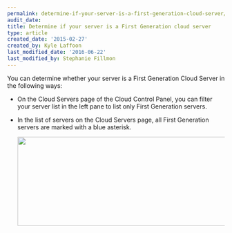 ```yaml
---
permalink: determine-if-your-server-is-a-first-generation-cloud-server/
audit_date:
title: Determine if your server is a First Generation cloud server
type: article
created_date: '2015-02-27'
created_by: Kyle Laffoon
last_modified_date: '2016-06-22'
last_modified_by: Stephanie Fillmon
---
```


You can determine whether your server is a First Generation Cloud Server
in the following ways:

-   On the Cloud Servers page of the Cloud Control Panel, you can filter
    your server list in the left pane to list only First Generation
    servers.

-   In the list of servers on the Cloud Servers page, all First
    Generation servers are marked with a blue asterisk.

    <img src="{% asset_path cloud-servers/determine-if-your-server-is-a-first-generation-cloud-server/1stvs2ndgenserversa.png %}" width="776" height="206" />
